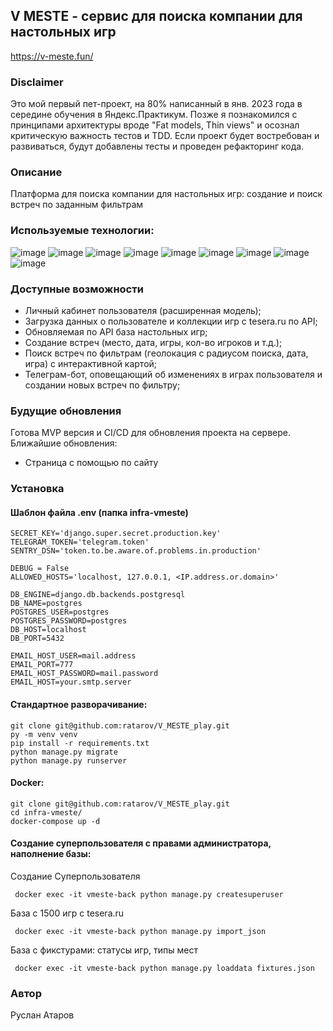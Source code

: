 ## V MESTE - сервис для поиска компании для настольных игр
https://v-meste.fun/

### Disclaimer
Это мой первый пет-проект, на 80% написанный в янв. 2023 года в середине обучения в Яндекс.Практикум. Позже я познакомился с принципами архитектуры вроде "Fat models, Thin views" и осознал критическую важность тестов и TDD. Если проект будет востребован и развиваться, будут добавлены тесты и проведен рефакторинг кода. 

### Описание
Платформа для поиска компании для настольных игр: создание и поиск встреч по заданным фильтрам

### Используемые технологии:
![image](https://img.shields.io/badge/Python%203.9-FFD43B?style=for-the-badge&logo=python&logoColor=blue)
![image](https://img.shields.io/badge/Django%203.2-092E20?style=for-the-badge&logo=django&logoColor=green)
![image](https://img.shields.io/badge/HTML5-E34F26?style=for-the-badge&logo=html5&logoColor=white)
![image](https://img.shields.io/badge/Bootstrap-563D7C?style=for-the-badge&logo=bootstrap&logoColor=white)
![image](https://img.shields.io/badge/PostgreSQL-316192?style=for-the-badge&logo=postgresql&logoColor=white)
![image](https://img.shields.io/badge/Docker-2CA5E0?style=for-the-badge&logo=docker&logoColor=white)
![image](https://img.shields.io/badge/Nginx-009639?style=for-the-badge&logo=nginx&logoColor=white)
![image](https://img.shields.io/badge/GitHub-100000?style=for-the-badge&logo=github&logoColor=white)
![image](https://img.shields.io/badge/GitHub_Actions-2088FF?style=for-the-badge&logo=github-actions&logoColor=white)

### Доступные возможности
- Личный кабинет пользователя (расширенная модель);
- Загрузка данных о пользователе и коллекции игр с tesera.ru по API;
- Обновляемая по API база настольных игр;
- Создание встреч (место, дата, игры, кол-во игроков и т.д.);
- Поиск встреч по фильтрам (геолокация с радиусом поиска, дата, игра) с интерактивной картой;
- Телеграм-бот, оповещающий об изменениях в играх пользователя и создании новых встреч по фильтру;

### Будущие обновления
Готова MVP версия и CI/CD для обновления проекта на сервере. Ближайшие обновления:
- Страница с помощью по сайту

### Установка
#### Шаблон файла .env (папка infra-vmeste)
```
SECRET_KEY='django.super.secret.production.key'
TELEGRAM_TOKEN='telegram.token'
SENTRY_DSN='token.to.be.aware.of.problems.in.production'

DEBUG = False
ALLOWED_HOSTS='localhost, 127.0.0.1, <IP.address.or.domain>'

DB_ENGINE=django.db.backends.postgresql
DB_NAME=postgres
POSTGRES_USER=postgres
POSTGRES_PASSWORD=postgres
DB_HOST=localhost
DB_PORT=5432

EMAIL_HOST_USER=mail.address
EMAIL_PORT=777
EMAIL_HOST_PASSWORD=mail.password
EMAIL_HOST=your.smtp.server
```
#### Стандартное разворачивание:
```
git clone git@github.com:ratarov/V_MESTE_play.git
py -m venv venv
pip install -r requirements.txt
python manage.py migrate
python manage.py runserver
```
#### Docker:
```
git clone git@github.com:ratarov/V_MESTE_play.git
cd infra-vmeste/
docker-compose up -d
```
#### Создание суперпользователя с правами администратора, наполнение базы:
Создание Суперпользователя
```
 docker exec -it vmeste-back python manage.py createsuperuser
```
База с 1500 игр с tesera.ru
```
 docker exec -it vmeste-back python manage.py import_json
```
База с фикстурами: статусы игр, типы мест
```
 docker exec -it vmeste-back python manage.py loaddata fixtures.json
```

### Автор
Руслан Атаров